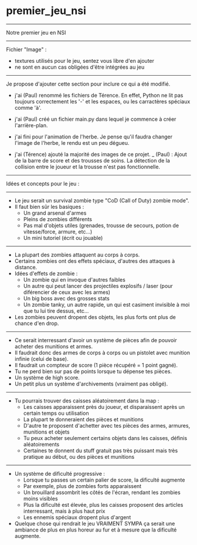 # premier_jeu_nsi

---

Notre premier jeu en NSI

---

Fichier "Image" :
- textures utilisés pour le jeu, sentez vous libre d'en ajouter
- ne sont en aucun cas obligées d'être intégrées au jeu

---

Je propose d'ajouter cette section pour inclure ce qui a été modifié.

 - j'ai (Paul) renommé les fichiers de Térence. En effet, Python ne lit pas toujours correctement les '-' et les espaces, ou les carractères spéciaux comme 'à'.

 - j'ai (Paul) créé un fichier main.py dans lequel je commence à créer l'arrière-plan.
 - j'ai fini pour l'animation de l'herbe. Je pense qu'il faudra changer l'image de l'herbe, le rendu est un peu dégueu.
 - j'ai (Térence) ajouté la majorité des images de ce projet.
_ (Paul) : Ajout de la barre de score et des trousses de soins. La détection de la collision entre le joueur et la trousse n'est pas fonctionnelle.
---

Idées et concepts pour le jeu :

---

 - Le jeu serait un survival zombie type "CoD (Call of Duty) zombie mode".
 - Il faut bien sûr les basiques :
     - Un grand arsenal d'armes
     - Pleins de zombies différents
     - Pas mal d'objets utiles (grenades, trousse de secours, potion de vitesse/force, armure, etc...)
     - Un mini tutoriel (écrit ou jouable)
---
 - La plupart des zombies attaquent au corps à corps.
 - Certains zombies ont des effets spéciaux, d'autres des attaques à distance.
 - Idées d'effets de zombie :
     - Un zombie qui en invoque d'autres faibles
     - Un autre qui peut lancer des projectiles explosifs / laser (pour diférencier de ceux avec les armes)
     - Un big boss avec des grosses stats
     - Un zombie tanky, un autre rapide, un qui est casiment invisible à moi que tu lui tire dessus, etc...
 - Les zombies peuvent dropent des objets, les plus forts ont plus de chance d'en drop.
---
 - Ce serait interressant d'avoir un système de pièces afin de pouvoir acheter des munitions et armes.
 - Il faudrait donc des armes de corps à corps ou un pistolet avec munition infinie (celui de base).
 - Il faudrait un compteur de score (1 pièce récupéré = 1 point gagné).
 - Tu ne perd bien sur pas de points lorsque tu dépense tes pièces.
 - Un système de high score.
 - Un petit plus un système d'archivements (vraiment pas obligé).
---
 - Tu pourrais trouver des caisses aléatoirement dans la map :
     - Les caisses apparaissent près du joueur, et disparaissent après un certain temps ou utilisation
     - La plupart te donneraient des pièces et munitions
     - D'autre te proposent d'achetter avec tes pièces des armes, armures, munitions et objets
     - Tu peux acheter seulement certains objets dans les caisses, définis aléatoirements
     - Certaines te donnent du stuff gratuit pas très puissant mais très pratique au début, ou des pièces et munitions
---
 - Un système de dificulté progressive :
     - Lorsque tu passes un certain palier de score, la dificulté augmente
     - Par exemple, plus de zombies forts apparaissent
     - Un brouillard assombrit les côtés de l'écran, rendant les zombies moins visibles
     - Plus la dificulté est élevée, plus les caisses proposent des articles interressant, mais à plus haut prix
     - Les ennemis spéciaux dropent plus d'argent
 - Quelque chose qui rendrait le jeu VRAIMENT SYMPA ça serait une ambiance de plus en plus horeur au fur et à mesure que la dificulté augmente.
